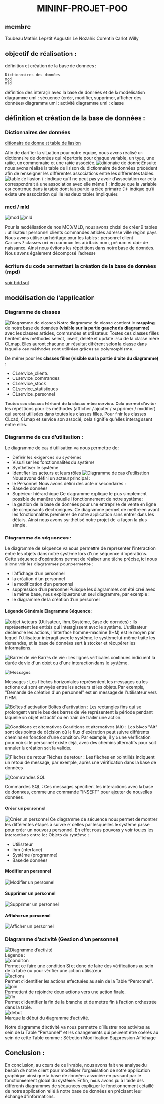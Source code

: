 # <p align="center" > MININF-PROJET-POO </p>
## membre
Toubeau Mathis
Lepetit Augustin
Le Nozahic Corentin
Carlot Willy
## objectif de réalisation : 

définition et création de la base de données : 

    Dictionnaires des données
    mcd 
    mld

définition des interagir avec la base de données et de la modelisation 
    diagramme uml : séquence (créer, modifier, supprimer, afficher des données)
    diagramme uml : activité
    diagramme uml : classe 



## définition et création de la base de données : 

### Dictionnaires des données 

[ditionaire de donne et table de liasion](POO_dictionnaire_de_données.xlsx)

Afin de clarifier la situation pour notre équipe, nous avons réalisé un dictionnaire de données qui répertorie pour chaque variable, un type, une taille, un commentaire et une table associée.
![ditionaire de donne](ditionaire_de_donne.png)
Ensuite nous avons réalisé la table de liaison du dictionnaire de données précédent afin de renseigner les différentes associations entre les différentes tables.
![table de liasion](table_de_liasion.png)
/ : indique qu’il ne peut pas y avoir d’association car cela correspondrait à une association avec elle même
1 : indique que la variable est contenue dans la table dont fait partie la clée primaire
(1): indique qu’il existe une association qui lie les deux tables impliquées
### mcd / mld

![mcd](mcd.png)
![mld](mld.png)

Pour la modélisation de nos MCD/MLD, nous avons choisi de créer 9 tables : 
utilisateur
personnel
clients
commandes
articles
adresse 
ville 
région 
pays
Nous avons utilisé un héritage pour les tables  : 
personnel 
client  
Car ces 2 classes ont en commun les attributs nom, prénom et date de naissance. Ainsi nous évitons les répétitions dans notre base de données.
Nous avons également décomposé l’adresse

### écriture du code permettant la création de la base de données (mpd)

[voir bdd.sql](bdd.sql)

## modélisation de l’application

### Diagramme de classes
![Diagramme de classes](<Class Diagram.jpg>)
Notre diagramme de classe contient le **mapping** de notre base de données **(visible sur la partie gauche du diagramme)** avec les classes articles, commandes et utilisateur.
Toutes ces classes filles héritent des méthodes select, insert, delete et update issu de la classe mère CLmap. Elles auront chacune un résultat différent selon la classe dans laquelle ces méthodes sont utilisées grâces au polymorphisme. 

De même pour les **classes filles (visible sur la partie droite du diagramme)** : 
- CLservice_clients
- CLservice_commandes
- CLservice_stock
- CLservice_statistiques
- CLservice_personnel

Toutes ces classes héritent de la classe mère service. Cela permet d’éviter les répétitions pour les méthodes (afficher / ajouter / supprimer / modifier) qui seront utilisées dans toutes les classes filles.
Pour finir les classes CLcad, CLmap et service son associé, cela signifie qu'elles interagissent entre elles.

### Diagramme de cas d’utilisation :
Le diagramme de cas d’utilisation va nous permettre de : 
- Définir les exigences du systèmes
- Visualiser les fonctionnalités du système 
- Synthétiser le système 
- Identifier les acteurs et leurs rôles 
![Diagramme de cas d’utilisation](Diagramme_de_cas_dUtilisation.png)
Nous avons défini un acteur principal : 
- le Personnel
Nous avons défini des acteur secondaires : 
- Base de données
- Supérieur hiérarchique
Ce diagramme explique le plus simplement possible de manière visuelle l fonctionnement de notre système : 
- la gestion de la base de données pour une entreprise de vente en ligne de composants électroniques.
Ce diagramme permet de mettre en avant les fonctionnalités premières de notre application sans entrer dans les détails. Ainsi nous avons synthétisé notre projet de la façon la plus simple.


### Diagramme de séquences :
Le diagramme de séquence va nous permettre de représenter l'interaction entre les objets dans notre système lors d'une séquence d'opérations.
Cette séquence d’opérations permet de réaliser une tâche précise, ici nous allons voir les diagrammes pour permettre : 
- l’affichage d’un personnel
- la création d’un personnel 
- la modification d’un personnel
- suppression d’un personnel
Puisque les diagrammes ont été créé avec la même base, nous expliquerons un seul diagramme, par exemple : 
- le diagramme de la création d’un personnel

#### Légende Générale Diagramme Séquence: 

![objet](objet.png)
Acteurs (Utilisateur, Ihm, Système, Base de données) : Ils représentent les entités qui interagissent avec le système. L'utilisateur déclenche les actions, l'interface homme-machine (IHM) est le moyen par lequel l'utilisateur interagit avec le système, le système lui-même traite les demandes, et la base de données sert à stocker et récupérer les informations.

![Barres de vie](Barres_de_vie.png)
Barres de vie : Les lignes verticales continues indiquent la durée de vie d'un objet ou d'une interaction dans le système.

![Messages](Messages.png)

Messages : Les flèches horizontales représentent les messages ou les actions qui sont envoyés entre les acteurs et les objets. Par exemple, "Demande de création d'un personnel" est un message de l'utilisateur vers l'IHM.


![Boîtes d'activation](Boites_dActivation.png)
Boîtes d'activation : Les rectangles fins qui se prolongent vers le bas des barres de vie représentent la période pendant laquelle un objet est actif ou en train de traiter une action.


![Conditions et alternatives](alt.png)
Conditions et alternatives (Alt) : Les blocs "Alt" sont des points de décision où le flux d'exécution peut suivre différents chemins en fonction d'une condition. Par exemple, il y a une vérification pour voir si le personnel existe déjà, avec des chemins alternatifs pour soit annuler la création soit la valider.


![Flèches de retour](Fleches_de_retour.png)
Flèches de retour : Les flèches en pointillés indiquent un retour de message, par exemple, après une vérification dans la base de données.

![Commandes SQL](sql.png)

Commandes SQL : Ces messages spécifient les interactions avec la base de données, comme une commande "INSERT" pour ajouter de nouvelles données.
#### Créer un personnel
![Créer un personnel](Creer.png)
Ce diagramme de séquence nous permet de montrer les différentes étapes à suivre et celles par lesquelles le système passe pour créer un nouveau personnel. 
En effet nous pouvons y voir toutes les interactions entre les Objets du système : 
- Utilisateur
- Ihm (interface)
- Système (programme)
- Base de données

#### Modifier un personnel
![Modifier un personnel](Modifier.png)
#### Supprimer un personnel
![Supprimer un personnel](Supprimer.png)
#### Afficher un personnel
![Afficher un personnel](Afficher.png)

### Diagramme d’activité (Gestion d’un personnel)

![Diagramme d’activité](activite.png)
\
Légende :
\
![condition](condition.png)
\
Permet de faire une condition Si et donc de faire des vérifications au sein de la table ou pour vérifier une action utilisateur. 
\
![actions](actions.png)
\
Permet d’identifier les actions effectuées au sein de la Table “Personnel”.
\
![join](join.png)
\
Permettent de rejoindre deux actions vers une action finale.
\
![fin](fin.png)
\
Permet d’identifier la fin de la branche et de mettre fin à l’action orchestrée dans la table.
\
![debut](debut.png)
\
Marque le début du diagramme d’activité. 

Notre diagramme d’activité va nous permettre d’illustrer nos activités au sein de la Table “Personnel” et les changements qui peuvent être opérés au sein de cette Table comme : 
Sélection 
Modification 
Suppression 
Affichage  



## Conclusion : 
En conclusion, au cours de ce livrable, nous avons fait une analyse du besoin de notre client pour modéliser l’organisation de notre application graphique ainsi que la base de données associée en passant par le fonctionnement global du système. Enfin, nous avons pu à l'aide des différents diagrammes de séquences expliquer le fonctionnement détaillé de notre application relié à notre base de données en précisant leur échange d”informations. 



